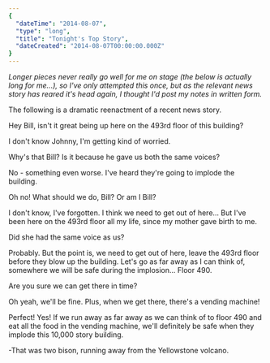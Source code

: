 ```yaml
---
{
  "dateTime": "2014-08-07",
  "type": "long",
  "title": "Tonight's Top Story",
  "dateCreated": "2014-08-07T00:00:00.000Z"
}
---
```

_Longer pieces never really go well for me on stage (the below is actually long for me...), so I've only attempted this once, but as the relevant news story has reared it's head again, I thought I'd post my notes in written form._

The following is a dramatic reenactment of a recent news story.

Hey Bill, isn't it great being up here on the 493rd floor of this building?

I don't know Johnny, I'm getting kind of worried.

Why's that Bill? Is it because he gave us both the same voices? 

No - something even worse. I've heard they're going to implode the building. 

Oh no! What should we do, Bill? Or am I Bill?

I don't know, I've forgotten. I think we need to get out of here... But I've been here on the 493rd floor all my life, since my mother gave birth to me.

Did she had the same voice as us? 

Probably. But the point is, we need to get out of here, leave the 493rd floor before they blow up the building. Let's go as far away as I can think of, somewhere we will be safe during the implosion... Floor 490.

Are you sure we can get there in time?

Oh yeah, we'll be fine. Plus, when we get there, there's a vending machine!

Perfect! Yes! If we run away as far away as we can think of to floor 490 and eat all the food in the vending machine, we'll definitely be safe when they implode this 10,000 story building.

-That was two bison, running away from the Yellowstone volcano.